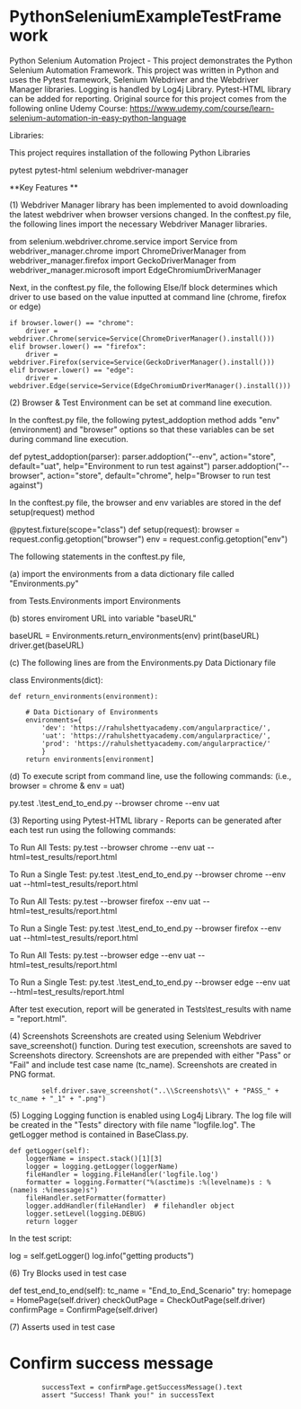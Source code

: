 # PythonSeleniumExampleTestFramework
Python Selenium Automation Project - This project demonstrates the Python Selenium Automation Framework.  This project was written in Python and uses the Pytest framework, Selenium Webdriver and the Webdriver Manager libraries. Logging is handled by Log4j Library. Pytest-HTML library can be added for reporting.
Original source for this project comes from the following online Udemy Course: 
https://www.udemy.com/course/learn-selenium-automation-in-easy-python-language

Libraries:

This project requires installation of the following Python Libraries

pytest
pytest-html
selenium
webdriver-manager

**Key Features **

(1) Webdriver Manager library has been implemented to avoid downloading the latest webdriver when browser versions changed. 
In the conftest.py file, the following lines import the necessary Webdriver Manager libraries.

from selenium.webdriver.chrome.service import Service
from webdriver_manager.chrome import ChromeDriverManager
from webdriver_manager.firefox import GeckoDriverManager
from webdriver_manager.microsoft import EdgeChromiumDriverManager
 
Next, in the conftest.py file, the following Else/If block determines which driver to use based on the value inputted at command line (chrome, firefox or edge)

    if browser.lower() == "chrome":
        driver = webdriver.Chrome(service=Service(ChromeDriverManager().install()))
    elif browser.lower() == "firefox":
        driver = webdriver.Firefox(service=Service(GeckoDriverManager().install()))
    elif browser.lower() == "edge":
        driver = webdriver.Edge(service=Service(EdgeChromiumDriverManager().install()))

(2) Browser & Test Environment can be set at command line execution.

In the conftest.py file, the following pytest_addoption method adds "env" (environment) and "browser" options so that these variables can be set during command line execution.

def pytest_addoption(parser):
    parser.addoption("--env", action="store", default="uat",
                     help="Environment to run test against")
    parser.addoption("--browser", action="store", default="chrome",
                     help="Browser to run test against")

In the conftest.py file, the browser and env variables are stored in the def setup(request) method
				 
@pytest.fixture(scope="class")
def setup(request):
    browser = request.config.getoption("browser")
    env = request.config.getoption("env")
	
The following statements in the conftest.py file, 

(a) import the environments from a data dictionary file called "Environments.py"

from Tests.Environments import Environments

(b) stores enviroment URL into variable "baseURL"

baseURL = Environments.return_environments(env)
print(baseURL)
driver.get(baseURL)

(c) The following lines are from the Environments.py Data Dictionary file

class Environments(dict):

    def return_environments(environment):

        # Data Dictionary of Environments
        environments={
            'dev': 'https://rahulshettyacademy.com/angularpractice/',
            'uat': 'https://rahulshettyacademy.com/angularpractice/',
            'prod': 'https://rahulshettyacademy.com/angularpractice/'
            }
        return environments[environment]

(d) To execute script from command line, use the following commands:
(i.e., browser = chrome & env = uat)

py.test .\test_end_to_end.py --browser chrome --env uat

(3) Reporting using Pytest-HTML library - Reports can be generated after each test run using the following commands:

<CHROME>
To Run All Tests:
py.test --browser chrome --env uat --html=test_results/report.html

To Run a Single Test:
py.test .\test_end_to_end.py --browser chrome --env uat --html=test_results/report.html

<FIREFOX>
To Run All Tests:
py.test --browser firefox --env uat --html=test_results/report.html

To Run a Single Test:
py.test .\test_end_to_end.py --browser firefox --env uat --html=test_results/report.html

<EDGE>
To Run All Tests:
py.test --browser edge --env uat --html=test_results/report.html

To Run a Single Test:
py.test .\test_end_to_end.py --browser edge --env uat --html=test_results/report.html

After test execution, report will be generated in Tests\test_results with name = "report.html".

(4) Screenshots
Screenshots are created using Selenium Webdriver save_screenshot() function. During test execution, screenshots are saved to Screenshots directory. Screenshots are
are prepended with either "Pass" or "Fail" and include test case name (tc_name). Screenshots are created in PNG format.

            self.driver.save_screenshot("..\\Screenshots\\" + "PASS_" + tc_name + "_1" + ".png")

(5) Logging 
Logging function is enabled using Log4j Library. The log file will be created in the "Tests" directory with file name "logfile.log".
The getLogger method is contained in BaseClass.py.

    def getLogger(self):
        loggerName = inspect.stack()[1][3]
        logger = logging.getLogger(loggerName)
        fileHandler = logging.FileHandler('logfile.log')
        formatter = logging.Formatter("%(asctime)s :%(levelname)s : %(name)s :%(message)s")
        fileHandler.setFormatter(formatter)
        logger.addHandler(fileHandler)  # filehandler object
        logger.setLevel(logging.DEBUG)
        return logger

In the test script:

log = self.getLogger()
log.info("getting products")

(6) Try Blocks used in test case

  def test_end_to_end(self):
        tc_name = "End_to_End_Scenario"
        try:
            homepage = HomePage(self.driver)
            checkOutPage = CheckOutPage(self.driver)
            confirmPage = ConfirmPage(self.driver)

(7) Asserts used in test case

# Confirm success message
            successText = confirmPage.getSuccessMessage().text
            assert "Success! Thank you!" in successText

